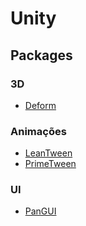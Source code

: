 # Unity

## Packages

### 3D
- [Deform](https://assetstore.unity.com/packages/tools/modeling/deform-148425)

### Animações
- [LeanTween](https://github.com/dentedpixel/LeanTween)
- [PrimeTween](https://github.com/KyryloKuzyk/PrimeTween)

### UI
- [PanGUI](https://pangui.io/)